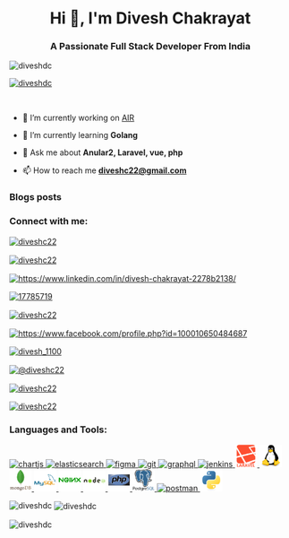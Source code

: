 <h1 align="center">Hi 👋, I'm Divesh Chakrayat</h1>
<h3 align="center">A Passionate Full Stack Developer From India</h3>

<p align="left"> <img src="https://komarev.com/ghpvc/?username=diveshdc&label=Profile%20views&color=0e75b6&style=flat" alt="diveshdc" /> </p>

<p align="left"> <a href="https://github.com/ryo-ma/github-profile-trophy"><img src="https://github-profile-trophy.vercel.app/?username=diveshdc" alt="diveshdc" /></a> </p>

<p align="left"> <a href="https://twitter.com/" target="blank"><img src="https://img.shields.io/twitter/follow/?logo=twitter&style=for-the-badge" alt="" /></a> </p>

- 🔭 I’m currently working on [AIR](https://theairapp.com)

- 🌱 I’m currently learning **Golang**

<!-- - 🤝 I’m looking for help with [xyz](xy.com) -->

<!-- - 👨‍💻 All of my projects are available at [https://github.com/diveshdc](https://github.com/diveshdc) -->

<!-- - 📝 I regularly write articles on [diveshc22.blogspot.com](diveshc22.blogspot.com) -->

- 💬 Ask me about **Anular2, Laravel, vue, php**

- 📫 How to reach me **diveshc22@gmail.com**

<!-- - 📄 Know about my experiences [diveshresume.com](diveshresume.com) -->

<!-- - ⚡ Fun fact **i am not funny** -->

### Blogs posts
<!-- BLOG-POST-LIST:START -->
<!-- BLOG-POST-LIST:END -->

<h3 align="left">Connect with me:</h3>
<p align="left">
  
<a href="https://codepen.io/diveshc22" target="blank"><img align="center" src="https://raw.githubusercontent.com/diveshc22/github-profile-readme-generator/master/src/images/icons/Social/codepen.svg" alt="diveshc22" height="30" width="40" /></a>
  
<a href="https://dev.to/diveshc22" target="blank"><img align="center" src="https://raw.githubusercontent.com/diveshc22/github-profile-readme-generator/master/src/images/icons/Social/devto.svg" alt="diveshc22" height="30" width="40" /></a>
  
<a href="https://linkedin.com/in/https://www.linkedin.com/in/divesh-chakrayat-2278b2138/" target="blank"><img align="center" src="https://raw.githubusercontent.com/rahuldkjain/github-profile-readme-generator/master/src/images/icons/Social/linked-in-alt.svg" alt="https://www.linkedin.com/in/divesh-chakrayat-2278b2138/" height="30" width="40" /></a>
  
<a href="https://stackoverflow.com/users/17785719" target="blank"><img align="center" src="https://raw.githubusercontent.com/diveshdc/github-profile-readme-generator/master/src/images/icons/Social/stack-overflow.svg" alt="17785719" height="30" width="40" /></a>
  
<a href="https://codesandbox.com/diveshc22" target="blank"><img align="center" src="https://raw.githubusercontent.com/diveshdc/github-profile-readme-generator/master/src/images/icons/Social/codesandbox.svg" alt="diveshc22" height="30" width="40" /></a>
  
<a href="https://fb.com/https://www.facebook.com/profile.php?id=100010650484687" target="blank"><img align="center" src="https://raw.githubusercontent.com/diveshdc/github-profile-readme-generator/master/src/images/icons/Social/facebook.svg" alt="https://www.facebook.com/profile.php?id=100010650484687" height="30" width="40" /></a>
  
<a href="https://instagram.com/divesh_1100" target="blank"><img align="center" src="https://raw.githubusercontent.com/divsh_1100/github-profile-readme-generator/master/src/images/icons/Social/instagram.svg" alt="divesh_1100" height="30" width="40" /></a>
  
<a href="https://medium.com/@diveshc22" target="blank"><img align="center" src="https://raw.githubusercontent.com/divesc22/github-profile-readme-generator/master/src/images/icons/Social/medium.svg" alt="@diveshc22" height="30" width="40" /></a>
  
<!-- <a href="https://www.codechef.com/users/diveshc22" target="blank"><img align="center" src="https://cdn.jsdelivr.net/npm/simple-icons@3.1.0/icons/codechef.svg" alt="diveshc22" height="30" width="40" /></a> -->
  
<!-- <a href="https://www.hackerrank.com/diveshc22" target="blank"><img align="center" src="https://raw.githubusercontent.com/diveshdc/github-profile-readme-generator/master/src/images/icons/Social/hackerrank.svg" alt="diveshc22" height="30" width="40" /></a> -->
  
<a href="https://codeforces.com/profile/diveshc22" target="blank"><img align="center" src="https://raw.githubusercontent.com/diveshdc/github-profile-readme-generator/master/src/images/icons/Social/codeforces.svg" alt="diveshc22" height="30" width="40" /></a>
  
<a href="https://www.leetcode.com/diveshc22" target="blank"><img align="center" src="https://raw.githubusercontent.com/diveshc22/github-profile-readme-generator/master/src/images/icons/Social/leet-code.svg" alt="diveshc22" height="30" width="40" /></a>
  
<!-- <a href="https://www.hackerearth.com/@diveshc22" target="blank"><img align="center" src="https://raw.githubusercontent.com/diveshdc/github-profile-readme-generator/master/src/images/icons/Social/hackerearth.svg" alt="@diveshc22" height="30" width="40" /></a> -->
  
<!-- <a href="https://www.topcoder.com/members/diveshc22" target="blank"><img align="center" src="https://raw.githubusercontent.com/diveshdc/github-profile-readme-generator/master/src/images/icons/Social/topcoder.svg" alt="diveshc22" height="30" width="40" /></a> -->
</p>

<h3 align="left">Languages and Tools:</h3>
<p align="left"> <a href="https://www.chartjs.org" target="_blank" rel="noreferrer"> <img src="https://www.chartjs.org/media/logo-title.svg" alt="chartjs" width="40" height="40"/> </a> <a href="https://www.elastic.co" target="_blank" rel="noreferrer"> <img src="https://www.vectorlogo.zone/logos/elastic/elastic-icon.svg" alt="elasticsearch" width="40" height="40"/> </a> <a href="https://www.figma.com/" target="_blank" rel="noreferrer"> <img src="https://www.vectorlogo.zone/logos/figma/figma-icon.svg" alt="figma" width="40" height="40"/> </a> <a href="https://git-scm.com/" target="_blank" rel="noreferrer"> <img src="https://www.vectorlogo.zone/logos/git-scm/git-scm-icon.svg" alt="git" width="40" height="40"/> </a> <a href="https://graphql.org" target="_blank" rel="noreferrer"> <img src="https://www.vectorlogo.zone/logos/graphql/graphql-icon.svg" alt="graphql" width="40" height="40"/> </a> <a href="https://www.jenkins.io" target="_blank" rel="noreferrer"> <img src="https://www.vectorlogo.zone/logos/jenkins/jenkins-icon.svg" alt="jenkins" width="40" height="40"/> </a> <a href="https://laravel.com/" target="_blank" rel="noreferrer"> <img src="https://raw.githubusercontent.com/devicons/devicon/master/icons/laravel/laravel-plain-wordmark.svg" alt="laravel" width="40" height="40"/> </a> <a href="https://www.linux.org/" target="_blank" rel="noreferrer"> <img src="https://raw.githubusercontent.com/devicons/devicon/master/icons/linux/linux-original.svg" alt="linux" width="40" height="40"/> </a> <a href="https://www.mongodb.com/" target="_blank" rel="noreferrer"> <img src="https://raw.githubusercontent.com/devicons/devicon/master/icons/mongodb/mongodb-original-wordmark.svg" alt="mongodb" width="40" height="40"/> </a> <a href="https://www.mysql.com/" target="_blank" rel="noreferrer"> <img src="https://raw.githubusercontent.com/devicons/devicon/master/icons/mysql/mysql-original-wordmark.svg" alt="mysql" width="40" height="40"/> </a> <a href="https://www.nginx.com" target="_blank" rel="noreferrer"> <img src="https://raw.githubusercontent.com/devicons/devicon/master/icons/nginx/nginx-original.svg" alt="nginx" width="40" height="40"/> </a> <a href="https://nodejs.org" target="_blank" rel="noreferrer"> <img src="https://raw.githubusercontent.com/devicons/devicon/master/icons/nodejs/nodejs-original-wordmark.svg" alt="nodejs" width="40" height="40"/> </a> <a href="https://www.php.net" target="_blank" rel="noreferrer"> <img src="https://raw.githubusercontent.com/devicons/devicon/master/icons/php/php-original.svg" alt="php" width="40" height="40"/> </a> <a href="https://www.postgresql.org" target="_blank" rel="noreferrer"> <img src="https://raw.githubusercontent.com/devicons/devicon/master/icons/postgresql/postgresql-original-wordmark.svg" alt="postgresql" width="40" height="40"/> </a> <a href="https://postman.com" target="_blank" rel="noreferrer"> <img src="https://www.vectorlogo.zone/logos/getpostman/getpostman-icon.svg" alt="postman" width="40" height="40"/> </a> <a href="https://www.python.org" target="_blank" rel="noreferrer"> <img src="https://raw.githubusercontent.com/devicons/devicon/master/icons/python/python-original.svg" alt="python" width="40" height="40"/> </a> </p>

<p><img align="left" src="https://github-readme-stats.vercel.app/api/top-langs?username=diveshdc&show_icons=true&locale=en&layout=compact" alt="diveshdc" /></p>

<p>&nbsp;<img align="center" src="https://github-readme-stats.vercel.app/api?username=diveshc&show_icons=true&locale=en" alt="diveshdc" /></p>

<p><img align="center" src="https://github-readme-streak-stats.herokuapp.com/?user=diveshc&" alt="diveshdc" /></p>
